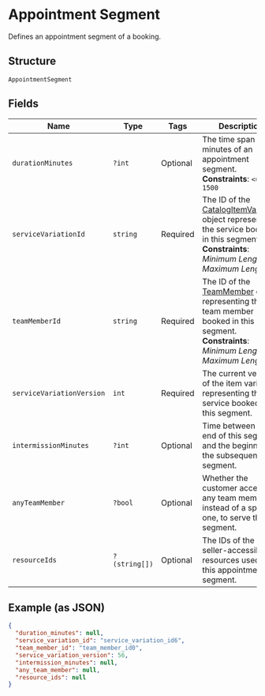 
# Appointment Segment

Defines an appointment segment of a booking.

## Structure

`AppointmentSegment`

## Fields

| Name | Type | Tags | Description | Getter | Setter |
|  --- | --- | --- | --- | --- | --- |
| `durationMinutes` | `?int` | Optional | The time span in minutes of an appointment segment.<br>**Constraints**: `<= 1500` | getDurationMinutes(): ?int | setDurationMinutes(?int durationMinutes): void |
| `serviceVariationId` | `string` | Required | The ID of the [CatalogItemVariation](../../doc/models/catalog-item-variation.md) object representing the service booked in this segment.<br>**Constraints**: *Minimum Length*: `1`, *Maximum Length*: `36` | getServiceVariationId(): string | setServiceVariationId(string serviceVariationId): void |
| `teamMemberId` | `string` | Required | The ID of the [TeamMember](../../doc/models/team-member.md) object representing the team member booked in this segment.<br>**Constraints**: *Minimum Length*: `1`, *Maximum Length*: `32` | getTeamMemberId(): string | setTeamMemberId(string teamMemberId): void |
| `serviceVariationVersion` | `int` | Required | The current version of the item variation representing the service booked in this segment. | getServiceVariationVersion(): int | setServiceVariationVersion(int serviceVariationVersion): void |
| `intermissionMinutes` | `?int` | Optional | Time between the end of this segment and the beginning of the subsequent segment. | getIntermissionMinutes(): ?int | setIntermissionMinutes(?int intermissionMinutes): void |
| `anyTeamMember` | `?bool` | Optional | Whether the customer accepts any team member, instead of a specific one, to serve this segment. | getAnyTeamMember(): ?bool | setAnyTeamMember(?bool anyTeamMember): void |
| `resourceIds` | `?(string[])` | Optional | The IDs of the seller-accessible resources used for this appointment segment. | getResourceIds(): ?array | setResourceIds(?array resourceIds): void |

## Example (as JSON)

```json
{
  "duration_minutes": null,
  "service_variation_id": "service_variation_id6",
  "team_member_id": "team_member_id0",
  "service_variation_version": 56,
  "intermission_minutes": null,
  "any_team_member": null,
  "resource_ids": null
}
```

